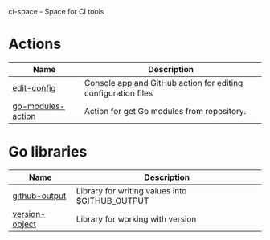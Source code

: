 ci-space - Space for CI tools

# Actions

| Name                                                               | Description                                                   |
|--------------------------------------------------------------------|---------------------------------------------------------------|
| [edit-config](https://github.com/ci-space/edit-config)             | Console app and GitHub action for editing configuration files |
| [go-modules-action](https://github.com/ci-space/go-modules-action) | Action for get Go modules from repository.                    |


# Go libraries

| Name                                                         | Description                                    |
|--------------------------------------------------------------|------------------------------------------------|
| [github-output](https://github.com/ci-space/github-output)   | Library for writing values into $GITHUB_OUTPUT |
| [version-object](https://github.com/ci-space/version-object) | Library for working with version               |
